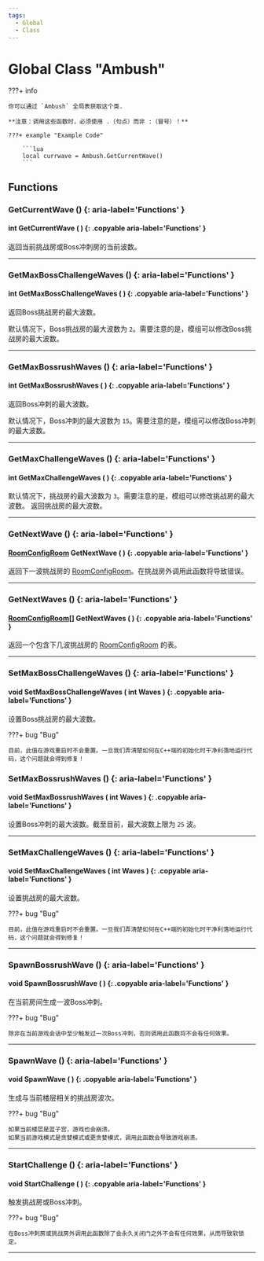 ```yaml
---
tags:
  - Global
  - Class
---
```

# Global Class "Ambush"

???+ info

    你可以通过 `Ambush` 全局表获取这个类.

    **注意：调用这些函数时，必须使用 .（句点）而非 :（冒号）！**
    
    ???+ example "Example Code"

        ```lua
        local currwave = Ambush.GetCurrentWave()
        ```
        
## Functions

### GetCurrentWave () {: aria-label='Functions' }
#### int GetCurrentWave ( ) {: .copyable aria-label='Functions' }
返回当前挑战房或Boss冲刺房的当前波数。

___
### GetMaxBossChallengeWaves () {: aria-label='Functions' }
#### int GetMaxBossChallengeWaves ( ) {: .copyable aria-label='Functions' }
返回Boss挑战房的最大波数。

默认情况下，Boss挑战房的最大波数为 `2`。需要注意的是，模组可以修改Boss挑战房的最大波数。

___
### GetMaxBossrushWaves () {: aria-label='Functions' }
#### int GetMaxBossrushWaves ( ) {: .copyable aria-label='Functions' }
返回Boss冲刺的最大波数。

默认情况下，Boss冲刺的最大波数为 `15`。需要注意的是，模组可以修改Boss冲刺的最大波数。

___
### GetMaxChallengeWaves () {: aria-label='Functions' }
#### int GetMaxChallengeWaves ( ) {: .copyable aria-label='Functions' }
默认情况下，挑战房的最大波数为 `3`。需要注意的是，模组可以修改挑战房的最大波数。
返回挑战房的最大波数。

___
### GetNextWave () {: aria-label='Functions' }
#### [RoomConfigRoom](RoomConfigRoom.md) GetNextWave ( ) {: .copyable aria-label='Functions' }
返回下一波挑战房的 [RoomConfigRoom](RoomConfigRoom.md)。在挑战房外调用此函数将导致错误。

___
### GetNextWaves () {: aria-label='Functions' }
#### [RoomConfigRoom](RoomConfigRoom.md)[] GetNextWaves ( ) {: .copyable aria-label='Functions' }
返回一个包含下几波挑战房的 [RoomConfigRoom](RoomConfigRoom.md) 的表。

___
### SetMaxBossChallengeWaves () {: aria-label='Functions' }
#### void SetMaxBossChallengeWaves ( int Waves ) {: .copyable aria-label='Functions' }
设置Boss挑战房的最大波数。

???+ bug "Bug"

    目前，此值在游戏重启时不会重置。一旦我们弄清楚如何在C++端的初始化时干净利落地运行代码，这个问题就会得到修复！

### SetMaxBossrushWaves () {: aria-label='Functions' }
#### void SetMaxBossrushWaves ( int Waves ) {: .copyable aria-label='Functions' }
设置Boss冲刺的最大波数。截至目前，最大波数上限为 `25` 波。

___
### SetMaxChallengeWaves () {: aria-label='Functions' }
#### void SetMaxChallengeWaves ( int Waves ) {: .copyable aria-label='Functions' }
设置挑战房的最大波数。

???+ bug "Bug"

    目前，此值在游戏重启时不会重置。一旦我们弄清楚如何在C++端的初始化时干净利落地运行代码，这个问题就会得到修复！

___
### SpawnBossrushWave () {: aria-label='Functions' }
#### void SpawnBossrushWave ( ) {: .copyable aria-label='Functions' }
在当前房间生成一波Boss冲刺。

???+ bug "Bug"

    除非在当前游戏会话中至少触发过一次Boss冲刺，否则调用此函数将不会有任何效果。

___
### SpawnWave () {: aria-label='Functions' }
#### void SpawnWave ( ) {: .copyable aria-label='Functions' }
生成与当前楼层相关的挑战房波次。

???+ bug "Bug"

    如果当前楼层是蓝子宫，游戏也会崩溃。
    如果当前游戏模式是贪婪模式或更贪婪模式，调用此函数会导致游戏崩溃。

___
### StartChallenge () {: aria-label='Functions' }
#### void StartChallenge ( ) {: .copyable aria-label='Functions' }
触发挑战房或Boss冲刺。

???+ bug "Bug"

    在Boss冲刺房或挑战房外调用此函数除了会永久关闭门之外不会有任何效果，从而导致软锁定。

___